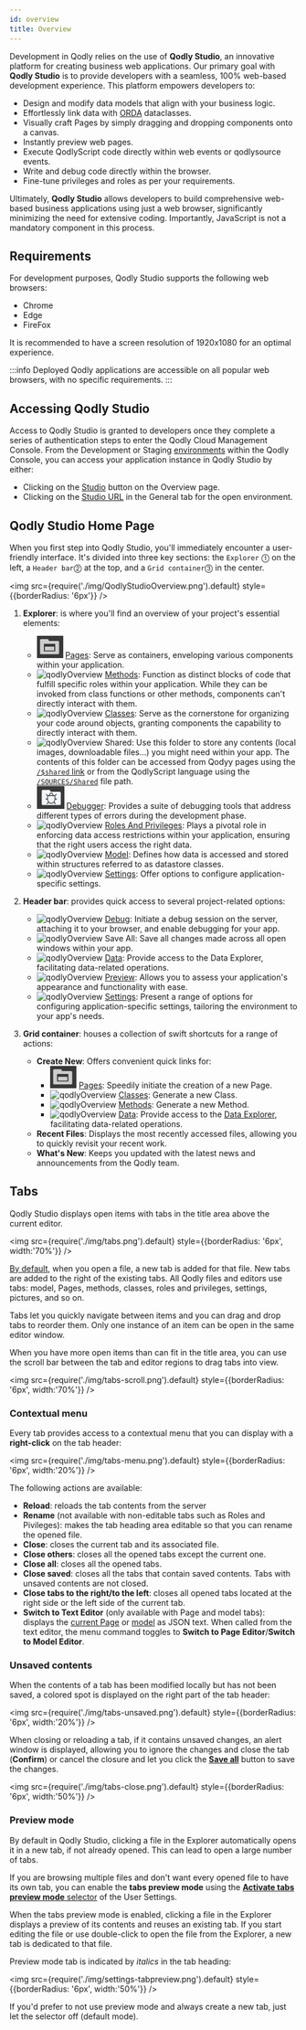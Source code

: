 ```yaml
---
id: overview
title: Overview
---
```


Development in Qodly relies on the use of **Qodly Studio**, an innovative platform for creating business web applications. Our primary goal with **Qodly Studio** is to provide developers with a seamless, 100% web-based development experience. This platform empowers developers to:

- Design and modify data models that align with your business logic.
- Effortlessly link data with [ORDA](../concepts/platform.md#the-orda-concept)  dataclasses.
- Visually craft Pages by simply dragging and dropping components onto a canvas.
- Instantly preview web pages.
- Execute QodlyScript code directly within web events or qodlysource events.
- Write and debug code directly within the browser.
- Fine-tune privileges and roles as per your requirements.

Ultimately, **Qodly Studio** allows developers to build comprehensive web-based business applications using just a web browser, significantly minimizing the need for extensive coding. Importantly, JavaScript is not a mandatory component in this process.

## Requirements

For development purposes, Qodly Studio supports the following web browsers:

- Chrome
- Edge
- FireFox

It is recommended to have a screen resolution of 1920x1080 for an optimal experience.

:::info
Deployed Qodly applications are accessible on all popular web browsers, with no specific requirements.
:::

## Accessing Qodly Studio

Access to Qodly Studio is granted to developers once they complete a series of authentication steps to enter the Qodly Cloud Management Console. From the Development or Staging [environments](../cloud/getStarted.md#environments-and-services) within the Qodly Console, you can access your application instance in Qodly Studio by either:

- Clicking on the [Studio](../cloud/application-management#open-qodly-studio) button on the Overview page.
- Clicking on the [Studio URL](../cloud/application-management#open-qodly-studio) in the General tab for the open environment.




## Qodly Studio Home Page

When you first step into Qodly Studio, you'll immediately encounter a user-friendly interface. It's divided into three key sections: the `Explorer` ⓵ on the left, a `Header bar`⓶ at the top, and a `Grid container`⓷ in the center.

<img src={require('./img/QodlyStudioOverview.png').default} style={{borderRadius: '6px'}} />

1. **Explorer**: is where you'll find an overview of your project's essential elements:

    - ![qodlyOverview](./img/overview_Pages.png) [Pages](./pageLoaders/pageLoaderOverview#overview): Serve as containers, enveloping various components within your application. 
    - ![qodlyOverview](./img/overview_methods&Func.png) [Methods](./coding#methods): Function as distinct blocks of code that fulfill specific roles within your application. While they can be invoked from class functions or other methods, components can't directly interact with them.
    - ![qodlyOverview](./img/overview_methods&Func.png) [Classes](./coding#classes): Serve as the cornerstone for organizing your code around objects, granting components the capability to directly interact with them.
    - ![qodlyOverview](./img/overview_shared.png) Shared: Use this folder to store any contents (local images, downloadable files...) you might need within your app. The contents of this folder can be accessed from Qodyy pages using the [`/$shared` link](pageLoaders/events/bindingActionToEvents.md#shared-folder) or from the QodlyScript language using the [`/SOURCES/Shared`](../language/basics/lang-pathnames.md#filesystem-pathnames) file path.
    - ![qodlyOverview](./img/overview_debugger.png) [Debugger](./debugging.md): Provides a suite of debugging tools that address different types of errors during the development phase.
    - ![qodlyOverview](./img/overview_roles.png) [Roles And Privileges](./roles/rolesPrivilegesOverview.md): Plays a pivotal role in enforcing data access restrictions within your application, ensuring that the right users access the right data.
    - ![qodlyOverview](./img/overview_model.png) [Model](./model/model-editor-interface.md): Defines how data is accessed and stored within structures referred to as datastore classes.
    - ![qodlyOverview](./img/overview_settings.png) [Settings](./settings.md): Offer options to configure application-specific settings.

2. **Header bar**: provides quick access to several project-related options:

    - ![qodlyOverview](./img/overview_debug.png) [Debug](./debugging#starting-a-debug-session): Initiate a debug session on the server, attaching it to your browser, and enable debugging for your app.
    - ![qodlyOverview](./img/overview_saveAll.png) Save All: Save all changes made across all open windows within your app.
    - ![qodlyOverview](./img/overview_data.png) [Data](../data-explorer/data-explorer.md): Provide access to the Data Explorer, facilitating data-related operations.
    - ![qodlyOverview](./img/overview_preview.png) [Preview](./rendering#preview-the-entire-site): Allows you to assess your application's appearance and functionality with ease.
    - ![qodlyOverview](./img/overview_settings.png) [Settings](./settings.md): Present a range of options for configuring application-specific settings, tailoring the environment to your app's needs.

3. **Grid container**: houses a collection of swift shortcuts for a range of actions:

    - **Create New**: Offers convenient quick links for:
        - ![qodlyOverview](./img/overview_Pages.png) [Pages](./pageLoaders/pageLoaderOverview#creating-a-Page): Speedily initiate the creation of a new Page.
        - ![qodlyOverview](./img/overview_class.png) [Classes](./coding#creating): Generate a new Class.
        - ![qodlyOverview](./img/overview_method.png) [Methods](./coding#creating): Generate a new Method.
        - ![qodlyOverview](./img/overview_data.png) [Data](../data-explorer/data-explorer.md): Provide access to the [Data Explorer](../data-explorer/data-explorer.md), facilitating data-related operations.
    - **Recent Files**: Displays the most recently accessed files, allowing you to quickly revisit your recent work.
    - **What's New**: Keeps you updated with the latest news and announcements from the Qodly team.
  
  
## Tabs

Qodly Studio displays open items with tabs in the title area above the current editor.

<img src={require('./img/tabs.png').default} style={{borderRadius: '6px', width:'70%'}} />

[By default](#preview-mode), when you open a file, a new tab is added for that file. New tabs are added to the right of the existing tabs. All Qodly files and editors use tabs: model, Pages, methods, classes, roles and privileges, settings, pictures, and so on. 

Tabs let you quickly navigate between items and you can drag and drop tabs to reorder them. Only one instance of an item can be open in the same editor window.

When you have more open items than can fit in the title area, you can use the scroll bar between the tab and editor regions to drag tabs into view. 

<img src={require('./img/tabs-scroll.png').default} style={{borderRadius: '6px', width:'70%'}} />


### Contextual menu

Every tab provides access to a contextual menu that you can display with a **right-click** on the tab header:

<img src={require('./img/tabs-menu.png').default} style={{borderRadius: '6px', width:'20%'}} />

The following actions are available:

-  **Reload**: reloads the tab contents from the server
-  **Rename** (not available with non-editable tabs such as Roles and Pivileges): makes the tab heading area editable so that you can rename the opened file.  
-  **Close**: closes the current tab and its associated file.
-  **Close others**: closes all the opened tabs except the current one.
-  **Close all**: closes all the opened tabs.
-  **Close saved**: closes all the tabs that contain saved contents. Tabs with unsaved contents are not closed. 
-  **Close tabs to the right/to the left**: closes all opened tabs located at the right side or the left side of the current tab.
-  **Switch to Text Editor** (only available with Page and model tabs): displays the [current Page](./pageLoaders/pageLoaderOverview#page-json-representation) or [model](model/model-editor-interface#model-json-representation) as JSON text. When called from the text editor, the menu command toggles to **Switch to Page Editor**/**Switch to Model Editor**. 

### Unsaved contents

When the contents of a tab has been modified locally but has not been saved, a colored spot is displayed on the right part of the tab header:

<img src={require('./img/tabs-unsaved.png').default} style={{borderRadius: '6px', width:'20%'}} />

When closing or reloading a tab, if it contains unsaved changes, an alert window is displayed, allowing you to ignore the changes and close the tab (**Confirm**) or cancel the closure and let you click the [**Save all**](#homepage) button to save the changes. 

<img src={require('./img/tabs-close.png').default} style={{borderRadius: '6px', width:'50%'}} />

### Preview mode

By default in Qodly Studio, clicking a file in the Explorer automatically opens it in a new tab, if not already opened. This can lead to open a large number of tabs. 

If you are browsing multiple files and don't want every opened file to have its own tab, you can enable the **tabs preview mode** using the [**Activate tabs preview mode** selector](settings.md#activate-tabs-preview-mode) of the User Settings. 

When the tabs preview mode is enabled, clicking a file in the Explorer displays a preview of its contents and reuses an existing tab. If you start editing the file or use double-click to open the file from the Explorer, a new tab is dedicated to that file. 

Preview mode tab is indicated by *italics* in the tab heading:

<img src={require('./img/settings-tabpreview.png').default} style={{borderRadius: '6px', width:'50%'}} />

If you'd prefer to not use preview mode and always create a new tab, just let the selector off (default mode). 